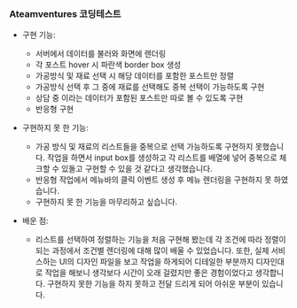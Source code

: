 ### Ateamventures 코딩테스트

- 구현 기능:
  - 서버에서 데이터를 불러와 화면에 렌더링
  - 각 포스트 hover 시 파란색 border box 생성
  - 가공방식 및 재료 선택 시 해당 데이터를 포함한 포스트만 정렬
  - 가공방식 선택 후 그 중에 재료를 선택해도 중복 선택이 가능하도록 구현
  - 상담 중 이라는 데이터가 포함된 포스트만 따로 볼 수 있도록 구현
  - 반응형 구현

- 구현하지 못 한 기능:
  - 가공 방식 및 재료의 리스트들을 중복으로 선택 가능하도록 구현하지 못했습니다. 작업을 하면서 input box를 생성하고 각 리스트를 배열에 
    넣어 중복으로 체크할 수 있돌고 구현할 수 있을 것 같다고 생각했습니다.
  - 반응형 작업에서 메뉴바의 클릭 이벤트 생성 후 메뉴 렌더링을 구현하지 못 하였습니다.
  - 구현하지 못 한 기능을 마무리하고 싶습니다. 

- 배운 점: 
  - 리스트를 선택하여 정렬하는 기능을 처음 구현해 봤는데 각 조건에 따라 정렬이 되는 과정에서 조건별 렌더링에 대해 
    많이 배울 수 있었습니다. 또한, 실제 서비스하는 UI의 디자인 파일을 보고 작업을 하게되어 디테일한 부분까지 
    디자인대로 작업을 해보니 생각보다 시간이 오래 걸렸지만 좋은 경험이었다고 생각합니다. 구현하지 못한 기능을 하지 못하고 전달 드리게 되어
    아쉬운 부분이 있습니다. 
